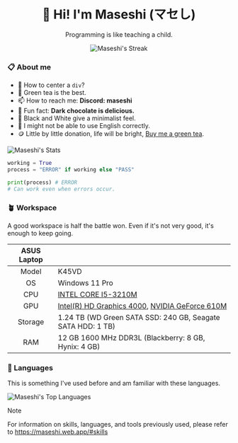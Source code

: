 <div align="center">
  <h1>👋 Hi! I'm Maseshi <strong>(マセし)</strong></h1>
  <p>Programming is like teaching a child.</p>
  <img src="https://github-readme-streak-stats.herokuapp.com/?user=Maseshi&theme=transparent&hide_border=true" alt="Maseshi's Streak" />
</div>

### 📋 About me

- 🤔 How to center a `div`?
- 🍵 Green tea is the best.
- 📫 How to reach me: **Discord: maseshi**
- 🍫 Fun fact: **Dark chocolate is delicious.**
- 🎨 Black and White give a minimalist feel.
- 💬 I might not be able to use English correctly.
- 🪙 Little by little donation, life will be bright, [Buy me a green tea](https://www.buymeacoffee.com/maseshi).

![Maseshi's Stats](https://github-readme-stats.vercel.app/api?username=Maseshi&theme=transparent&hide_border=true&show_icons=true)

```python
working = True
process = "ERROR" if working else "PASS"

print(process) # ERROR
# Can work even when errors occur.
```

### 🪴 Workspace

A good workspace is half the battle won. Even if it's not very good, it's enough to keep going.

| ASUS Laptop | |
|    :---:    | --- |
| Model       | K45VD |
| OS          | Windows 11 Pro |
| CPU         | [INTEL CORE I5-3210M](https://www.intel.com/content/www/us/en/products/sku/65708/intel-core-i53210m-processor-3m-cache-up-to-3-10-ghz-bga/specifications.html) |
| GPU         | [Intel(R) HD Graphics 4000](https://www.techpowerup.com/gpu-specs/hd-graphics-4000-mobile.c1266), [NVIDIA GeForce 610M](https://www.techpowerup.com/gpu-specs/geforce-610m.c355) |
| Storage     | 1.24 TB (WD Green SATA SSD: 240 GB, Seagate SATA HDD: 1 TB) |
| RAM         | 12 GB 1600 MHz DDR3L (Blackberry: 8 GB, Hynix: 4 GB) |

### 🧰 Languages

This is something I've used before and am familiar with these languages.

![Maseshi's Top Languages](https://github-readme-stats.vercel.app/api/top-langs/?username=Maseshi&theme=transparent&hide_border=true&layout=pie)

> [!NOTE]
> For information on skills, languages, and tools previously used, please refer to https://maseshi.web.app/#skills
